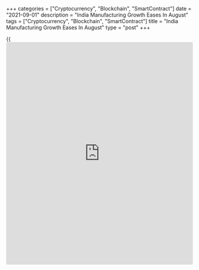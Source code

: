 +++
categories = ["Cryptocurrency", "Blockchain", "SmartContract"]
date = "2021-09-01"
description = "India Manufacturing Growth Eases In August"
tags = ["Cryptocurrency", "Blockchain", "SmartContract"]
title = "India Manufacturing Growth Eases In August"
type = "post"
+++

{{<iframe id="large-banner" src="https://www.bounty.group/#slide=10.0" width="100%" height="600" scrolling="no" style="border: 0px solid rgb(216, 221, 230); border-radius: 3px;">}}

India's manufacturing sector grew at a softer pace in August in the
backdrop of a second wave of [coronavirus][1] infections and surging
costs, survey results from IHS Markit showed on Wednesday.

The headline manufacturing Purchasing Managers' Index, or PMI, fell to
52.3 in August from 55.3 in July.

Economists had forecast a score of 55. Any reading above 50 indicates
expansion in the sector.

Production and new orders rose for the second straight month, but at
slower rates. New export orders increased at a slower pace in August.

Raw material shortage and transport problems led to further increase in
input costs thus stretching the latest sequence to 13 months. The rate
of output price inflation quickened to the highest in three months as
manufacturers passed on the increased costs to clients.

Backlogs of work decreased in August and employment levels were broadly
stagnant.

The 12-month outlook for production remained positive and the overall
degree of optimism weakened from July.

"August saw a continuation of the Indian manufacturing sector recovery,
but growth lost momentum as demand showed some signs of weakness due to
the pandemic," Pollyanna De Lima, economics associate director at IHS
Markit, said.

For comments and feedback [contact](https://www.playgroundfx.com/contact/): editorial@rtt[news](https://www.letsplayfx.com/blog/forex-news-website/).com

[Economic News][2]

 **What parts of the world are seeing the best (and worst) economic
performances lately? Click[here][3] to check out our [Econ Scorecard][3]
and find out! See up-to-the-moment [ranking](https://www.playgroundfx.com/blog/crypto-exchange-ranking/)s for the best and worst
performers in [GDP][4], [unemployment rate][5], [inflation][3] and much
more.**

   1. www.rtt[news](https://www.letsplayfx.com/blog/forex-news-website/).com/list/coronavirus.aspx
   2. www.rtt[news](https://www.letsplayfx.com/blog/forex-news-website/).com/Content/EconomicNews.aspx
   3. www.rtt[news](https://www.letsplayfx.com/blog/forex-news-website/).com/economic-scorecard/world-rank/CPI/highest-performance.aspx
   4. www.rtt[news](https://www.letsplayfx.com/blog/forex-news-website/).com/economic-scorecard/world-rank/GDP/highest-performance.aspx
   5. www.rtt[news](https://www.letsplayfx.com/blog/forex-news-website/).com/economic-scorecard/world-rank/unemployment-rate/lowest-performance.aspx
